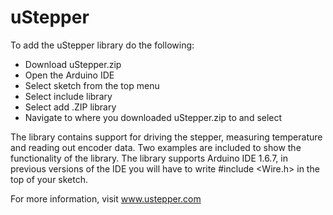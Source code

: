 # uStepper
To add the uStepper library do the following:
 - Download uStepper.zip
 - Open the Arduino IDE
 - Select sketch from the top menu
 - Select include library
 - Select add .ZIP library
 - Navigate to where you downloaded uStepper.zip to and select

The library contains support for driving the stepper, measuring temperature and reading out encoder data. Two examples are included to show the functionality of the library.
The library supports Arduino IDE 1.6.7, in previous versions of the IDE you will have to write #include <Wire.h> in the top of your sketch.

For more information, visit www.ustepper.com
